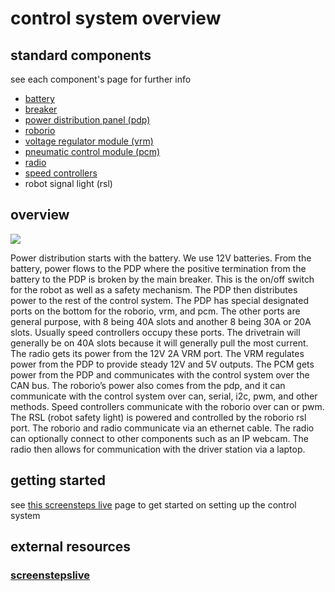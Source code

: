 # control system overview
 
## standard components
see each component's page for further info

* [battery](battery.md)
* [breaker](main-breaker.md)
* [power distribution panel (pdp)](pdp.md)
* [roborio](roborio.md)
* [voltage regulator module (vrm)](vrm.md)
* [pneumatic control module (pcm)](pcm.md)
* [radio](radio.md)
* [speed controllers](speed-controllers)
* robot signal light (rsl)

## overview

![](http://team358.org/files/programming/ControlSystem2015-2019/images/2016_CS_Layout.jpg)

Power distribution starts with the battery. We use 12V batteries. From the battery, power flows to the PDP where the positive termination from the battery to the PDP is broken by the main breaker. This is the on/off switch for the robot as well as a safety mechanism. The PDP then distributes power to the rest of the control system. The PDP has special designated ports on the bottom for the roborio, vrm, and pcm. The other ports are general purpose, with 8 being 40A slots and another 8 being 30A or 20A slots. Usually speed controllers occupy these ports. The drivetrain will generally be on 40A slots because it will generally pull the most current. The radio gets its power from the 12V 2A VRM port. The VRM regulates power from the PDP to provide steady 12V and 5V outputs. The PCM gets power from the PDP and communicates with the control system over the CAN bus. The roborio’s power also comes from the pdp, and it can communicate with the control system over can, serial, i2c, pwm, and other methods. Speed controllers communicate with the roborio over can or pwm. The RSL (robot safety light) is powered and controlled by the roborio rsl port. The roborio and radio communicate via an ethernet cable. The radio can optionally connect to other components such as an IP webcam. The radio then allows for communication with the driver station via a laptop.

## getting started

see [this screensteps live](http://wpilib.screenstepslive.com/s/4485/m/24166/l/144971-wiring-the-2017-frc-control-system) page to get started on setting up the control system

## external resources

### [screenstepslive](https://wpilib.screenstepslive.com/s/4485/m/24166)